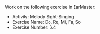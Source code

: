 Work on the following exercise in EarMaster:
- Activity: Melody Sight-Singing
- Exercise Name: Do, Re, Mi, Fa, So
- Exercise Number: 6.4
